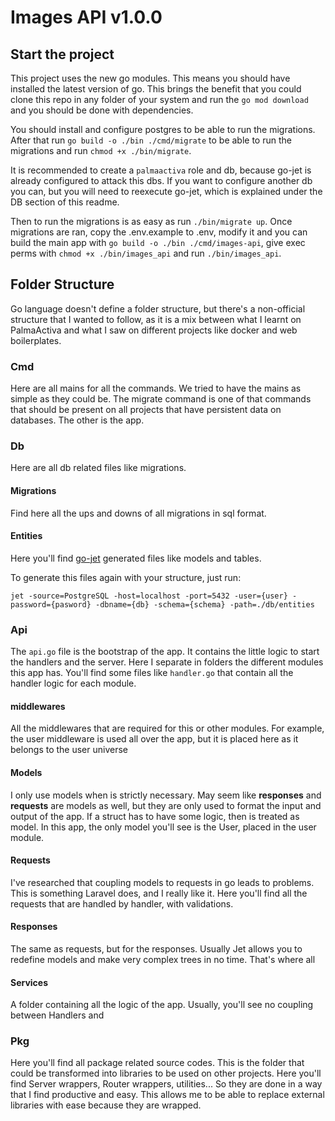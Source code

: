# Images API v1.0.0

## Start the project
This project uses the new go modules. This means you should have installed the latest version of go. This brings the
benefit that you could clone this repo in any folder of your system and
run the `go mod download` and you should be done with dependencies.

You should install and configure postgres to be able to run the migrations. After that run 
`go build -o ./bin ./cmd/migrate` to be able to run the migrations and run `chmod +x ./bin/migrate`. 

It is recommended to create a `palmaactiva` role and db, because go-jet is already configured to attack this dbs. If you want
to configure another db you can, but you will need to reexecute go-jet, which is explained under the DB section of this readme.

Then to run the migrations is as easy as run `./bin/migrate up`. Once migrations are ran, copy the .env.example to .env, modify it and
you can build the main app with `go build -o ./bin ./cmd/images-api`, give exec perms with `chmod +x ./bin/images_api` and 
run `./bin/images_api`.

## Folder Structure
Go language doesn't define a folder structure, but there's a non-official structure that I wanted to follow, as it is
a mix between what I learnt on PalmaActiva and what I saw on different projects like docker and web boilerplates. 

### Cmd
Here are all mains for all the commands. We tried to have the mains as simple as they could be. The migrate command is
one of that commands that should be present on all projects that have persistent data on databases. The other is the
app.

### Db
Here are all db related files like migrations. 

#### Migrations
Find here all the ups and downs of all migrations in sql format.

#### Entities
Here you'll find [go-jet](https://github.com/go-jet/jet) generated files like models and tables.

To generate this files again with your structure, just run:
 ```
 jet -source=PostgreSQL -host=localhost -port=5432 -user={user} -password={pasword} -dbname={db} -schema={schema} -path=./db/entities
```

### Api
The `api.go` file is the bootstrap of the app. It contains the little logic to start the handlers and the server.
Here I separate in folders the different modules this app has. You'll find some files like `handler.go` that contain all
the handler logic for each module.

#### middlewares
All the middlewares that are required for this or other modules. For example, the user middleware is used all over the app,
but it is placed here as it belongs to the user universe

#### Models
I only use models when is strictly necessary. May seem like **responses** and **requests** are models as well, but they
are only used to format the input and output of the app. If a struct has to have some logic, then is treated as model.
In this app, the only model you'll see is the User, placed in the user module.

#### Requests
I've researched that coupling models to requests in go leads to problems. This is something Laravel does,
and I really like it. Here you'll find all the requests that are handled by handler, with validations.

#### Responses
The same as requests, but for the responses. Usually Jet allows you to redefine models and make very complex trees in
no time. That's where all

#### Services
A folder containing all the logic of the app. Usually, you'll see no coupling between Handlers and 

### Pkg
Here you'll find all package related source codes. This is the folder that could be transformed into libraries to be
used on other projects. Here you'll find Server wrappers, Router wrappers, utilities... So they are done in a way that 
I find productive and easy. This allows me to be able to replace external libraries with ease because they are wrapped.